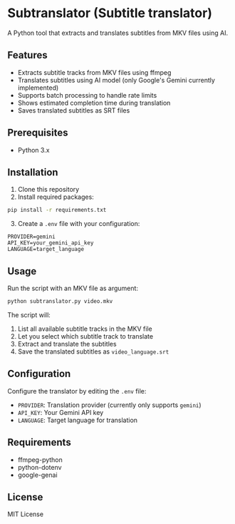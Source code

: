 # Subtranslator (Subtitle translator)

A Python tool that extracts and translates subtitles from MKV files using AI.

## Features
- Extracts subtitle tracks from MKV files using ffmpeg
- Translates subtitles using AI model (only Google's Gemini currently implemented)
- Supports batch processing to handle rate limits
- Shows estimated completion time during translation
- Saves translated subtitles as SRT files

## Prerequisites
- Python 3.x

## Installation
1. Clone this repository
2. Install required packages:
```sh
pip install -r requirements.txt
```
3. Create a `.env` file with your configuration:
```
PROVIDER=gemini
API_KEY=your_gemini_api_key
LANGUAGE=target_language
```

## Usage
Run the script with an MKV file as argument:

```sh
python subtranslator.py video.mkv
```

The script will:
1. List all available subtitle tracks in the MKV file
2. Let you select which subtitle track to translate
3. Extract and translate the subtitles
4. Save the translated subtitles as `video_language.srt`

## Configuration
Configure the translator by editing the `.env` file:
- `PROVIDER`: Translation provider (currently only supports `gemini`)
- `API_KEY`: Your Gemini API key
- `LANGUAGE`: Target language for translation

## Requirements
- ffmpeg-python
- python-dotenv  
- google-genai

## License
MIT License
